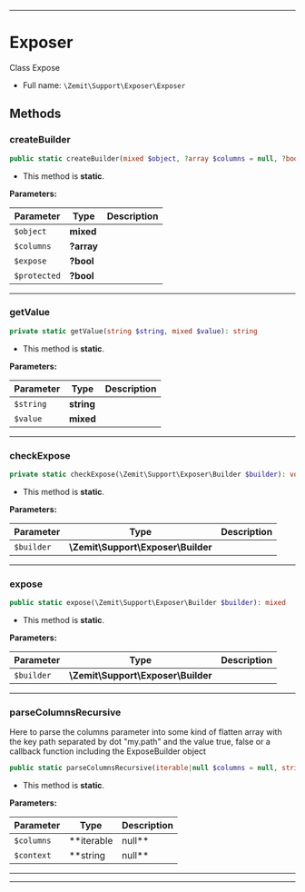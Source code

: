 ***

# Exposer

Class Expose



* Full name: `\Zemit\Support\Exposer\Exposer`




## Methods


### createBuilder



```php
public static createBuilder(mixed $object, ?array $columns = null, ?bool $expose = null, ?bool $protected = null): \Zemit\Support\Exposer\Builder
```



* This method is **static**.




**Parameters:**

| Parameter | Type | Description |
|-----------|------|-------------|
| `$object` | **mixed** |  |
| `$columns` | **?array** |  |
| `$expose` | **?bool** |  |
| `$protected` | **?bool** |  |





***

### getValue



```php
private static getValue(string $string, mixed $value): string
```



* This method is **static**.




**Parameters:**

| Parameter | Type | Description |
|-----------|------|-------------|
| `$string` | **string** |  |
| `$value` | **mixed** |  |





***

### checkExpose



```php
private static checkExpose(\Zemit\Support\Exposer\Builder $builder): void
```



* This method is **static**.




**Parameters:**

| Parameter | Type | Description |
|-----------|------|-------------|
| `$builder` | **\Zemit\Support\Exposer\Builder** |  |





***

### expose



```php
public static expose(\Zemit\Support\Exposer\Builder $builder): mixed
```



* This method is **static**.




**Parameters:**

| Parameter | Type | Description |
|-----------|------|-------------|
| `$builder` | **\Zemit\Support\Exposer\Builder** |  |





***

### parseColumnsRecursive

Here to parse the columns parameter into some kind of flatten array with
the key path separated by dot "my.path" and the value true, false or a callback function
including the ExposeBuilder object

```php
public static parseColumnsRecursive(iterable|null $columns = null, string|null $context = null): array|null
```



* This method is **static**.




**Parameters:**

| Parameter | Type | Description |
|-----------|------|-------------|
| `$columns` | **iterable|null** |  |
| `$context` | **string|null** |  |





***


***
